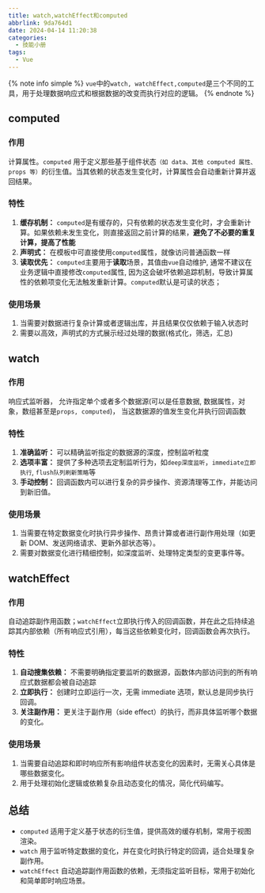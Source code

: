```yaml
---
title: watch,watchEffect和computed
abbrlink: 9da764d1
date: 2024-04-14 11:20:38
categories:
  - 技能小册
tags:
  - Vue
---
```


{% note info simple %}
`vue`中的`watch, watchEffect,computed`是三个不同的工具，用于处理数据响应式和根据数据的改变而执行对应的逻辑。
{% endnote %}

## computed

### 作用

计算属性。`computed` 用于定义那些基于组件状态`（如 data、其他 computed 属性、props 等）`的衍生值。当其依赖的状态发生变化时，计算属性会自动重新计算并返回结果。

### 特性

1. **缓存机制：** `computed`是有缓存的，只有依赖的状态发生变化时，才会重新计算。如果依赖未发生变化，则直接返回之前计算的结果，**避免了不必要的重复计算，提高了性能**
2. **声明式：** 在模板中可直接使用`computed`属性，就像访问普通函数一样
3. **读取优先：** `computed`主要用于**读取**场景，其值由`vue`自动维护, 通常不建议在业务逻辑中直接修改`computed`属性, 因为这会破坏依赖追踪机制，导致计算属性的依赖项变化无法触发重新计算。`computed`默认是可读的状态；

### 使用场景

1. 当需要对数据进行复杂计算或者逻辑出库，并且结果仅仅依赖于输入状态时
2. 需要以高效，声明式的方式展示经过处理的数据(格式化，筛选，汇总)

## watch

### 作用

响应式监听器， 允许指定单个或者多个数据源(可以是任意数据, 数据属性，对象，数组甚至是`props, computed`)， 当这数据源的值发生变化并执行回调函数

### 特性

1. **准确监听：** 可以精确监听指定的数据源的深度，控制监听粒度
2. **选项丰富：** 提供了多种选项去定制监听行为，如`deep深度监听`，`immediate立即执行`, `flush队列刷新策略`等
3. **手动控制：** 回调函数内可以进行复杂的异步操作、资源清理等工作，并能访问到新旧值。

### 使用场景

1. 当需要在特定数据变化时执行异步操作、昂贵计算或者进行副作用处理（如更新 DOM、发送网络请求、更新外部状态等）。
2. 需要对数据变化进行精细控制，如深度监听、处理特定类型的变更事件等。

## watchEffect

### 作用

自动追踪副作用函数；`watchEffect`立即执行传入的回调函数，并在此之后持续追踪其内部依赖（所有响应式引用），每当这些依赖变化时，回调函数会再次执行。

### 特性

1. **自动搜集依赖：** 不需要明确指定要监听的数据源，函数体内部访问到的所有响应式数据都会被自动追踪
2. **立即执行：** 创建时立即运行一次，无需 immediate 选项，默认总是同步执行回调。
3. **关注副作用：** 更关注于副作用（side effect）的执行，而非具体监听哪个数据的变化。

### 使用场景

1. 当需要自动追踪和即时响应所有影响组件状态变化的因素时，无需关心具体是哪些数据变化。
2. 用于处理初始化逻辑或依赖复杂且动态变化的情况，简化代码编写。

## 总结

- `computed` 适用于定义基于状态的衍生值，提供高效的缓存机制，常用于视图渲染。
- `watch` 用于监听特定数据的变化，并在变化时执行特定的回调，适合处理复杂副作用。
- `watchEffect` 自动追踪副作用函数的依赖，无须指定监听目标，常用于初始化和简单即时响应场景。
